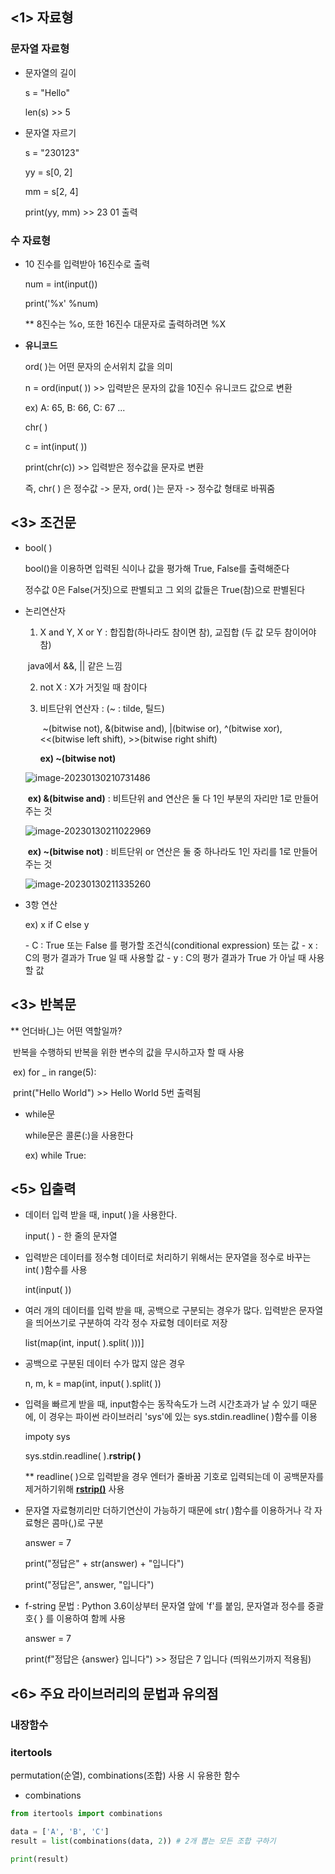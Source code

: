 

## <1> 자료형



### 문자열 자료형

- 문자열의  길이

  s = "Hello"

  len(s) 	>> 	5



- 문자열 자르기

  s = "230123"

  yy = s[0, 2]

  mm = s[2, 4]

  print(yy, mm) 	>> 	23 01 출력

  

### 수 자료형

- 10 진수를 입력받아 16진수로 출력

  num = int(input())

  print('%x' %num)

  ** 8진수는 %o, 또한 16진수 대문자로 출력하려면 %X



* **유니코드**

  ord( )는 어떤 문자의 순서위치 값을 의미

  n = ord(input( ))	  >>	 입력받은 문자의 값을 10진수 유니코드 값으로 변환

  ex) A: 65, B: 66, C: 67 ...

  chr( ) 

  c = int(input( ))	 

  print(chr(c)) 		 >> 	 입력받은 정수값을 문자로 변환

  즉, chr( ) 은 정수값 -> 문자, ord( )는 문자 -> 정수값 형태로 바꿔줌



## <3> 조건문



* bool( )

  bool()을 이용하면 입력된 식이나 값을 평가해 True, False를 출력해준다

  정수값 0은 False(거짓)으로 판별되고 그 외의 값들은 True(참)으로 판별된다



- 논리연산자

  1. X and Y, X or Y	 : 합집합(하나라도 참이면 참), 교집합 (두 값 모두 참이어야 참)

  ​						         java에서 &&, || 같은 느낌

  2. not X                     :  X가 거짓일 때 참이다

  3. 비트단위 연산자  : (~ : tilde, 틸드)

     ​								~(bitwise not), &(bitwise and), |(bitwise or), ^(bitwise xor),
     ​								<<(bitwise left shift), >>(bitwise right shift)

     **ex) ~(bitwise not)**

  ![image-20230130210731486](C:\Users\USER\AppData\Roaming\Typora\typora-user-images\image-20230130210731486.png)

  ​		**ex) &(bitwise and)**  : 비트단위 and 연산은 둘 다 1인 부분의 자리만 1로 만들어주는 것

  ![image-20230130211022969](C:\Users\USER\AppData\Roaming\Typora\typora-user-images\image-20230130211022969.png)

  ​	**ex) ~(bitwise not)**  :  비트단위 or 연산은 둘 중 하나라도 1인 자리를 1로 만들어주는 것

  ![image-20230130211335260](C:\Users\USER\AppData\Roaming\Typora\typora-user-images\image-20230130211335260.png)

- 3항 연산

  ex) x if C else y

  \- C : True 또는 False 를 평가할 조건식(conditional expression) 또는 값
  \- x : C의 평가 결과가 True 일 때 사용할 값
  \- y : C의 평가 결과가 True 가 아닐 때 사용할 값

  


## <3> 반복문



** 언더바(_)는 어떤 역할일까?

​	반복을 수행하되 반복을 위한 변수의 값을 무시하고자 할 때 사용

​	ex) for _ in range(5):

​				print("Hello World") 	>>	Hello World 5번 출력됨



- while문

  while문은 콜론(:)을 사용한다

  ex) while True:



## <5> 입출력



- 데이터 입력 받을 때, input( )을 사용한다.

  input( ) - 한 줄의 문자열

  

- 입력받은 데이터를 정수형 데이터로 처리하기 위해서는 문자열을 정수로 바꾸는  int( )함수를 사용

  int(input( ))



- 여러 개의 데이터를 입력 받을 때, 공백으로 구분되는 경우가 많다. 입력받은 문자열을 띄어쓰기로 구분하여 각각 정수 자료형 데이터로 저장

  list(map(int, input( ).split( )))]



- 공백으로 구분된 데이터 수가 많지 않은 경우

  n, m, k = map(int, input( ).split( ))



- 입력을 빠르게 받을 때, input함수는 동작속도가 느려 시간초과가 날 수 있기 때문에, 이 경우는 파이썬 라이브러리 'sys'에 있는 sys.stdin.readline( )함수를 이용

  impoty sys

  sys.stdin.readline( ).**rstrip( )**

    ** readline( )으로 입력받을 경우 엔터가 줄바꿈 기호로 입력되는데 이 공백문자를 제거하기위해 **<u>rstrip()</u>** 사용



- 문자열 자료형끼리만 더하기연산이 가능하기 때문에 str( )함수를 이용하거나 각 자료형은 콤마(,)로 구분

  answer = 7

  print("정답은" + str(answer) + "입니다")

  print("정답은", answer, "입니다")



- f-string 문법 : Python 3.6이상부터 문자열 앞에 'f'를 붙임, 문자열과 정수를 중괄호{ } 를 이용하여 함께 사용

  answer = 7

  print(f"정답은 {answer} 입니다") 	>>   정답은 7 입니다 (띄워쓰기까지 적용됨) 



## <6> 주요 라이브러리의 문법과 유의점 

  

### 내장함수



### itertools

permutation(순열), combinations(조합) 사용 시 유용한 함수



- combinations

```python
from itertools import combinations

data = ['A', 'B', 'C']
result = list(combinations(data, 2)) # 2개 뽑는 모든 조합 구하기

print(result)
```

